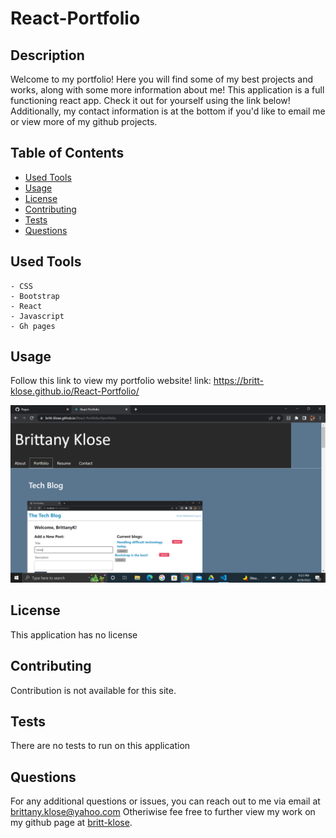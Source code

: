 # React-Portfolio

## Description
Welcome to my portfolio! Here you will find some of my best projects and works, along with some more information about me! This application is a full functioning react app. Check it out for yourself using the link below! Additionally, my contact information is at the bottom if you'd like to email me or view more of my github projects. 

  ## Table of Contents

* [Used Tools](#used)
* [Usage](#usage)
* [License](#license)
* [Contributing](#contributing)
* [Tests](#tests)
* [Questions](#questions)

## Used Tools
    - CSS
    - Bootstrap
    - React
    - Javascript
    - Gh pages

## Usage
Follow this link to view my portfolio website!
link: https://britt-klose.github.io/React-Portfolio/

![alt text](assets/images/portfolio.png)

## License
This application has no license 

## Contributing
Contribution is not available for this site. 

## Tests
There are no tests to run on this application

## Questions
For any additional questions or issues, you can reach out to me 
via email at brittany.klose@yahoo.com
Otheriwise fee free to further view my work on my github page at [britt-klose](https://github.com/britt-klose/).